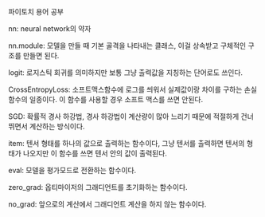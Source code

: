 파이토치 용어 공부

  nn: neural network의 약자
  
  nn.module: 모델을 만들 때 기본 골격을 나타내는 클래스, 이걸 상속받고 구체적인 구조를 만들면 된다.

  logit: 로지스틱 회귀를 의미하지만 보통 그냥 출력값을 지칭하는 단어로도 쓰인다.

  CrossEntropyLoss: 소프트맥스함수에 로그를 씌워서 실제값이랑 차이를 구하는 손실함수의 일종이다. 이 함수를 사용할 경우 소프트 맥스를 쓰면 안된다.

  SGD: 확률적 경사 하강법, 경사 하강법이 계산량이 많아 느리기 때문에 적절하게 건너뛰면서 계산하는 방식이다.

  item: 텐서 형태를 하나의 값으로 출력하는 함수이다, 그냥 텐서를 출력하면 텐서의 형태가 나오지만 이 함수를 쓰면 텐서 안의 값이 출력된다.

  eval: 모델을 평가모드로 전환하는 함수이다.

  zero_grad: 옵티마이저의 그래디언트를 초기화하는 함수이다.

  no_grad: 앞으로의 계산에서 그래디언트 계산을 하지 않는 함수이다.

